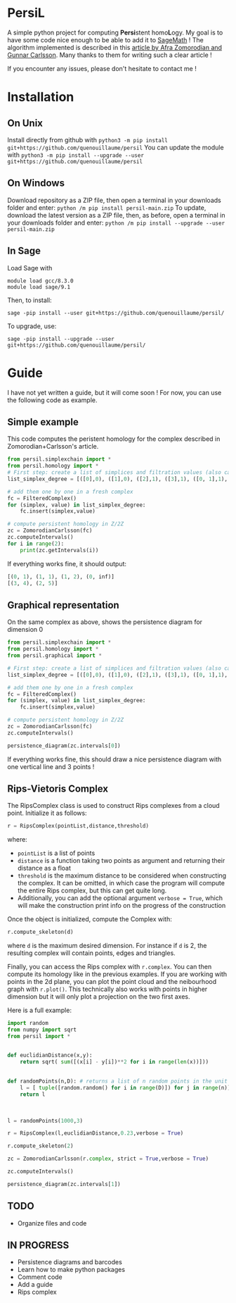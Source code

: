 # PersiL
A simple python project for computing **Persi**stent homo**L**ogy. My goal is to have some code nice enough to be able to add it to [SageMath](https://www.sagemath.org "Tiens tiens quelle surprise :)") !
The algorithm implemented is described in this [article by Afra Zomorodian and Gunnar Carlsson](https://geometry.stanford.edu/papers/zc-cph-05/zc-cph-05.pdf). Many thanks to them for writing such a clear article !

If you encounter any issues, please don't hesitate to contact me !

# Installation
## On Unix
Install directly from github with `python3 -m pip install git+https://github.com/quenouillaume/persil`
You can update the module with `python3 -m pip install --upgrade --user git+https://github.com/quenouillaume/persil`


## On Windows
Download repository as a ZIP file, then open a terminal in your downloads folder and enter:
`python /m pip install persil-main.zip`
To update, download the latest version as a ZIP file, then, as before, open a terminal in your downloads folder and enter:
`python /m pip install --upgrade --user persil-main.zip`

## In Sage
Load Sage with
```
module load gcc/8.3.0
module load sage/9.1
```
Then, to install:
```
sage -pip install --user git+https://github.com/quenouillaume/persil/
```
To upgrade, use:
```
sage -pip install --upgrade --user git+https://github.com/quenouillaume/persil/
```



# Guide

I have not yet written a guide, but it will come soon ! For now, you can use the following code as example. 
## Simple example
This code computes the peristent homology for the complex described in Zomorodian+Carlsson's article.

```python
from persil.simplexchain import *
from persil.homology import *
# First step: create a list of simplices and filtration values (also called degrees)
list_simplex_degree = [([0],0), ([1],0), ([2],1), ([3],1), ([0, 1],1), ([1, 2],1), ([0, 3],2), ([2, 3],2), ([0, 2],3), ([0, 1, 2],4), ([0, 2, 3],5)]

# add them one by one in a fresh complex
fc = FilteredComplex()
for (simplex, value) in list_simplex_degree:
    fc.insert(simplex,value)

# compute persistent homology in Z/2Z
zc = ZomorodianCarlsson(fc)
zc.computeIntervals()
for i in range(2):
    print(zc.getIntervals(i))
```
If everything works fine, it should output:

```python
[(0, 1), (1, 1), (1, 2), (0, inf)]
[(3, 4), (2, 5)]
```
## Graphical representation
On the same complex as above, shows the persistence diagram for dimension 0

```python
from persil.simplexchain import *
from persil.homology import *
from persil.graphical import *

# First step: create a list of simplices and filtration values (also called degrees)
list_simplex_degree = [([0],0), ([1],0), ([2],1), ([3],1), ([0, 1],1), ([1, 2],1), ([0, 3],2), ([2, 3],2), ([0, 2],3), ([0, 1, 2],4), ([0, 2, 3],5)]

# add them one by one in a fresh complex
fc = FilteredComplex()
for (simplex, value) in list_simplex_degree:
    fc.insert(simplex,value)

# compute persistent homology in Z/2Z
zc = ZomorodianCarlsson(fc)
zc.computeIntervals()

persistence_diagram(zc.intervals[0])
```
If everything works fine, this should draw a nice persistence diagram with one vertical line and 3 points !


## Rips-Vietoris Complex

The RipsComplex class is used to construct Rips complexes from a cloud point. Initialize it as follows:

```python
r = RipsComplex(pointList,distance,threshold)
```
where:
* `pointList` is a list of points
* `distance` is a function taking two points as argument and returning their distance as a float
* `threshold` is the maximum distance to be considered when constructing the complex. It can be omitted, in which case the program will compute the entire Rips complex, but this can get quite long.
* Additionally, you can add the optional argument `verbose = True`, which will make the construction print info on the progress of the construction

Once the object is initialized, compute the Complex with:
```python
r.compute_skeleton(d)
```

where `d` is the maximum desired dimension. For instance if `d` is 2, the resulting complex will contain points, edges and triangles.

Finally, you can access the Rips complex with `r.complex`. You can then compute its homology like in the previous examples.
If you are working with points in the 2d plane, you can plot the point cloud and the neibourhood graph with `r.plot()`. This technically also works with points in higher dimension but it will only plot a projection on the two first axes.

Here is a full example:
```python
import random
from numpy import sqrt
from persil import *


def euclidianDistance(x,y):
    return sqrt( sum([(x[i] - y[i])**2 for i in range(len(x))]))
    
    
def randomPoints(n,D): # returns a list of n random points in the unit cube of dimension D
    l = [ tuple([random.random() for i in range(D)]) for j in range(n)]
    return l
    
    
    
l = randomPoints(1000,3)

r = RipsComplex(l,euclidianDistance,0.23,verbose = True)

r.compute_skeleton(2)

zc = ZomorodianCarlsson(r.complex, strict = True,verbose = True)

zc.computeIntervals()

persistence_diagram(zc.intervals[1])


```




## TODO
* Organize files and code


## IN PROGRESS
* Persistence diagrams and barcodes
* Learn how to make python packages
* Comment code
* Add a guide
* Rips complex

